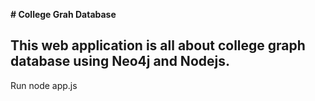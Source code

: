 **# College Grah Database** <br />
## This web application is all about college graph database using Neo4j and Nodejs. <br />
Run node app.js <br />
